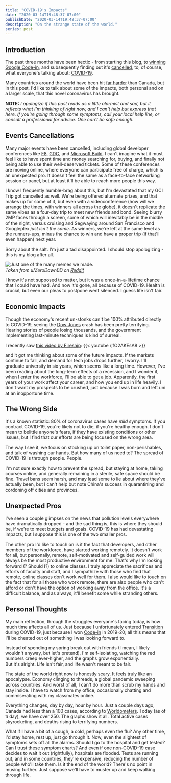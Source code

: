 ```yaml
---
title: "COVID-19's Impacts"
date: "2020-03-14T19:48:37-07:00"
publishDate: "2020-03-14T19:48:37-07:00"
description: "On the strange state of the world."
series: post
---
```


## Introduction
The past three months have been hectic - from starting this blog, to [winning Google Code-in](https://kewbish.github.io/blog/posts/200214/), and subsequently finding out it's [cancelled](https://codein.withgoogle.com/archive/#:~:text=Google%20Code%2Din%20was%20a,final%20contest%20in%20January%202020), to, of course, what everyone's talking about: [COVID-19](https://www.who.int/emergencies/diseases/novel-coronavirus-2019).  

Many countries around the world have been hit [far harder](https://worldometers.info/coronavirus/) than Canada, but in this post, I'd like to talk about some of the impacts, both personal and on a larger scale, that this novel coronavirus has brought.  

**NOTE:** *I apologize if this post reads as a little alarmist and sad, but it reflects what I'm thinking of right now, and I can't help but express that here. If you're going through some symptoms, call your local help line, or consult a professional for advice. One can't be safe enough.*

## Events Cancellations
Many major events have been cancelled, including global developer conferences like [F8](https://developers.facebook.com/blog/post/2020/02/27/important-f8-2020-update/), [GDC](https://www.vice.com/en_ca/article/qjde3m/game-developers-conference-cancelled-due-to-coronavirus-fears), and [Microsoft Build](https://www.cnbc.com/2020/03/12/coronavirus-microsoft-build-in-person-events-canceled.html). I can't imagine what it must feel like to have spent time and money searching for, buying, and finally not being able to use their well-deserved tickets. Some of these conferences are moving online, where everyone can participate free of charge, which is an unexpected pro. It doesn't feel the same as a face-to-face networking session or panel, but at least it'll be able to reach more people this way.  

I know I frequently humble-brag about this, but I'm devastated that my GCI Trip got cancelled as well. We're being offered alternate prizes, and that makes up for some of it, but even with a videoconference (how will we arrange the times, with winners all across the globe), it doesn't replicate the same vibes as a four-day trip to meet new friends and bond. Seeing blurry 2MP faces through a screen, some of which will inevitably be in the middle of the night, versus cruising and Segwaying around San Francisco and Googleplex *just isn't the same*. As winners, we're left at the same level as the runners-ups, minus the chance to win and have a proper trip (if that'll even happen) next year.  

Sorry about the salt. I'm just a tad disappointed. I should stop apologizing - this is my blog after all.

![Just one of the many memes we made.](https://preview.redd.it/did6uo5npol41.jpg?width=640&crop=smart&auto=webp&s=a29ccf47f536511d9e13bb3a1057305e31ce7ae2)  
*Taken from u/ZeroDawn0D on [Reddit](https://www.reddit.com/r/GoogleCodeIn/comments/ffyjyp/rip/)*  

I know it's not supposed to matter, but it was a once-in-a-lifetime chance that I could have had. And now it's gone, all because of COVID-19. Health is crucial, but even our pleas to postpone went silenced. I guess life isn't fair.  

## Economic Impacts
Though the economy's recent un-stonks can't be 100% attributed directly to COVID-19, seeing the [Dow Jones](https://g.co/kgs/3vodBh) crash has been pretty terrifying. Hearing stories of people losing thousands, and the government implementing last-minute techniques is kind of surreal.  

I recently saw [this video by Fireship](https://www.youtube.com/watch?v=rjfO2AKEsA8):
{{< youtube rjfO2AKEsA8 >}}    

and it got me thinking about some of the future impacts. If the markets continue to fall, and demand for tech jobs drops further, I worry. I'll graduate university in six years, which seems like a long time. However, I've been reading about the long-term effects of a recession, and I wonder if, when I enter the workforce, I'll be able to get a job. Apparently, the first years of your work affect your career, and how you end up in life heavily. I don't want my prospects to be crushed, just because I was born and left uni at an inopportune time. 

## The Wrong Side
It's a known statistic: 80% of coronavirus cases have *mild* symptoms. If you contract COVID-19, you're likely not to die, if you're healthy enough. I don't mean to belittle anyone's fears, if they have existing conditions or other issues, but I find that our efforts are being focused on the wrong area.

The way I see it, we focus on stocking up on toilet paper, non-perishables, and talk of washing our hands. But how many of us need to? The spread of COVID-19 is through people. People.

I'm not sure exactly how to prevent the spread, but staying at home, taking courses online, and generally remaining in a sterile, safe space should be fine. Travel bans seem harsh, and may lead some to lie about where they've actually been, but I can't help but note China's success in quarantining and cordoning off cities and provinces. 

## Unexpected Pros
I've seen a couple glimpses on the news that pollution levels everywhere have dramatically dropped - and the sad thing is, this is where they should be, if we're to meet budgets and goals. COVID-19 has had devastating impacts, but I suppose this is one of the two smaller pros.

The other pro I'd like to touch on is it the fact that developers, and other members of the workforce, have started working remotely. It doesn't work for all, but personally, remote, self-motivated and self-guided work will always be the most productive environment for me. That's why I'm looking forward (? Should I?) to online classes. I truly appreciate the sacrifices and efforts of faculty and staff, and I sympathize with those who find that remote, online classes don't work well for them. I also would like to touch on the fact that for all those who work remote, there are also people who can't afford or don't have the option of working away from the office. It's a difficult balance, and as always, it'll benefit some while stranding others.

## Personal Thoughts
My main reflection, through the struggles everyone's facing today, is how much time affects all of us. Just because I unfortunately entered [Transition](https://universitytransition.ca) during COVID-19, just because I won [Code-in](https://g.co/gci) in 2019-20; all this means that I'll be cheated out of something I was looking forward to.  

Instead of spending my spring break out with friends (I mean, I likely wouldn't anyway, but let's pretend), I'm self-isolating, watching the red numbers creep ever-higher, and the graphs grow exponentially.  
But it's alright. Life isn't fair, and life wasn't meant to be fair.  

The state of the world right now is honestly scary. It feels truly like an apocalypse. Economy clinging to threads, a global pandemic sweeping across countries. And worst of all, I can't do more than scrub my hands and stay inside. I have to watch from my office, occasionally chatting and commiserating with my classmates online.  

Everything changes, day by day, hour by hour. Just a couple days ago, Canada had less than a 100 cases, according to [Worldometers](worldometers.info/coronavirus/). Today (as of π day), we have over 250. The graphs show it all. Total active cases skyrocketing, and deaths rising to terrifying numbers.  

What if I have a bit of a cough, a cold, perhaps even the flu? Any other time, I'd stay home, rest up, just go through it. Now, even the slightest of symptoms sets off all the alarms. Should I go to the hospital and get tested? Can I trust these symptom charts? And even if one non-COVID-19 case decides to wait it out (rightfully), hospitals are flooded. Tests are running out, and in some countries, they're expensive, reducing the number of people who'll take them.
Is it the end of the world? There's no point in musing further. Just suppose we'll have to muster up and keep walking through life.  
